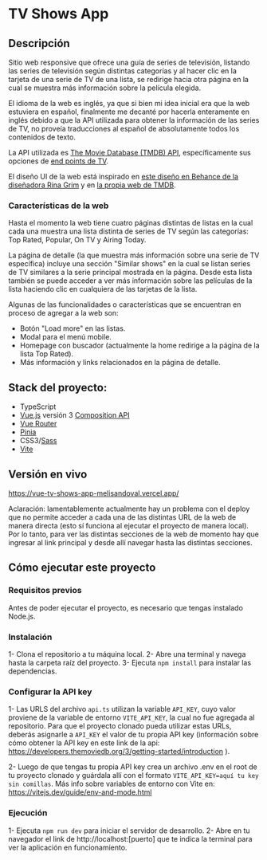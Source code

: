 # TV Shows App

## Descripción

Sitio web responsive que ofrece una guía de series de televisión, listando las series de televisión según distintas categorías y al hacer clic en la tarjeta de una serie de TV de una lista, se redirige hacia otra página en la cual se muestra más información sobre la película elegida.

El idioma de la web es inglés, ya que si bien mi idea inicial era que la web estuviera en español, finalmente me decanté por hacerla enteramente en inglés debido a que la API utilizada para obtener la información de las series de TV, no proveía traducciones al español de absolutamente todos los contenidos de texto.

La API utilizada es [The Movie Database (TMDB) API](https://developers.themoviedb.org/3/getting-started/introduction), específicamente sus opciones de [end points de TV](https://developers.themoviedb.org/3/tv/get-tv-details).

El diseño UI de la web está inspirado en [este diseño en Behance de la diseñadora Rina Grim](https://www.behance.net/gallery/161696289/Movie-app-Movieto) y en [la propia web de TMDB](https://www.themoviedb.org/).

### Características de la web

Hasta el momento la web tiene cuatro páginas distintas de listas en la cual cada una muestra una lista distinta de series de TV según las categorías: Top Rated, Popular, On TV y Airing Today.

La página de detalle (la que muestra más información sobre una serie de TV específica) incluye una sección "Similar shows" en la cual se listan series de TV similares a la serie principal mostrada en la página. Desde esta lista también se puede acceder a ver más información sobre las películas de la lista haciendo clic en cualquiera de las tarjetas de la lista.

Algunas de las funcionalidades o características que se encuentran en proceso de agregar a la web son:

- Botón "Load more" en las listas.
- Modal para el menú mobile.
- Homepage con buscador (actualmente la home redirige a la página de la lista Top Rated).
- Más información y links relacionados en la página de detalle.

## Stack del proyecto:

- TypeScript
- [Vue.js](https://vuejs.org/) versión 3 [Composition API](https://vuejs.org/guide/extras/composition-api-faq.html)
- [Vue Router](https://router.vuejs.org/)
- [Pinia](https://pinia.vuejs.org/)
- CSS3/[Sass](https://sass-lang.com/)
- [Vite](https://vitejs.dev/guide/)

## Versión en vivo

https://vue-tv-shows-app-melisandoval.vercel.app/

Aclaración: lamentablemente actualmente hay un problema con el deploy que no permite acceder a cada una de las distintas URL de la web de manera directa (esto sí funciona al ejecutar el proyecto de manera local). Por lo tanto, para ver las distintas secciones de la web de momento hay que ingresar al link principal y desde allí navegar hasta las distintas secciones.

## Cómo ejecutar este proyecto

### Requisitos previos

Antes de poder ejecutar el proyecto, es necesario que tengas instalado Node.js.

### Instalación

1- Clona el repositorio a tu máquina local.
2- Abre una terminal y navega hasta la carpeta raíz del proyecto.
3- Ejecuta `npm install` para instalar las dependencias.

### Configurar la API key

1- Las URLS del archivo `api.ts` utilizan la variable `API_KEY`, cuyo valor proviene de la variable de entorno `VITE_API_KEY`, la cual no fue agregada al repositorio. Para que el proyecto clonado pueda utilizar estas URLs, deberás asignarle a `API_KEY` el valor de tu propia API key (información sobre cómo obtener la API key en este link de la api: https://developers.themoviedb.org/3/getting-started/introduction ).

2- Luego de que tengas tu propia API key crea un archivo .env en el root de tu proyecto clonado y guárdala allí con el formato `VITE_API_KEY=aquí tu key sin comillas`. Más info sobre variables de entorno con Vite en: https://vitejs.dev/guide/env-and-mode.html

### Ejecución

1- Ejecuta `npm run dev` para iniciar el servidor de desarrollo.
2- Abre en tu navegador el link de http://localhost:[puerto] que te indica la terminal para ver la aplicación en funcionamiento.
